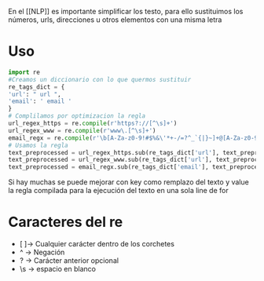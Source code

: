 En el [[NLP]] es importante simplificar los testo, para ello sustituimos los números, urls, direcciones u otros elementos con una misma letra
# Uso
```python
import re
#Creamos un diccionario con lo que quermos sustituir
re_tags_dict = {
'url': " url ",
'email': ' email '
}
# Complilamos por optimizacion la regla
url_regex_https = re.compile(r'https?://[^\s]+')
url_regex_www = re.compile(r'www\.[^\s]+')
email_regx = re.compile(r'\b[A-Za-z0-9!#$%&\'*+-/=?^_`{|}~]+@[A-Za-z0-9!#$%&\'*+-/=?^_`{|}~]+\.[A-Z|a-z]{2,}\b')
# Usamos la regla 
text_preprocessed = url_regex_https.sub(re_tags_dict['url'], text_preprocessed)
text_preprocessed = url_regex_www.sub(re_tags_dict['url'], text_preprocessed)
text_preprocessed = email_regx.sub(re_tags_dict['email'], text_preprocessed)
```
Si hay muchas se puede mejorar con key como remplazo del texto y value la regla compilada para la ejecución del texto en una sola line de for
# Caracteres del re
- \[ ]-> Cualquier carácter dentro de los corchetes
- ^ -> Negación
- ? -> Carácter anterior opcional
- \\s -> espacio en blanco